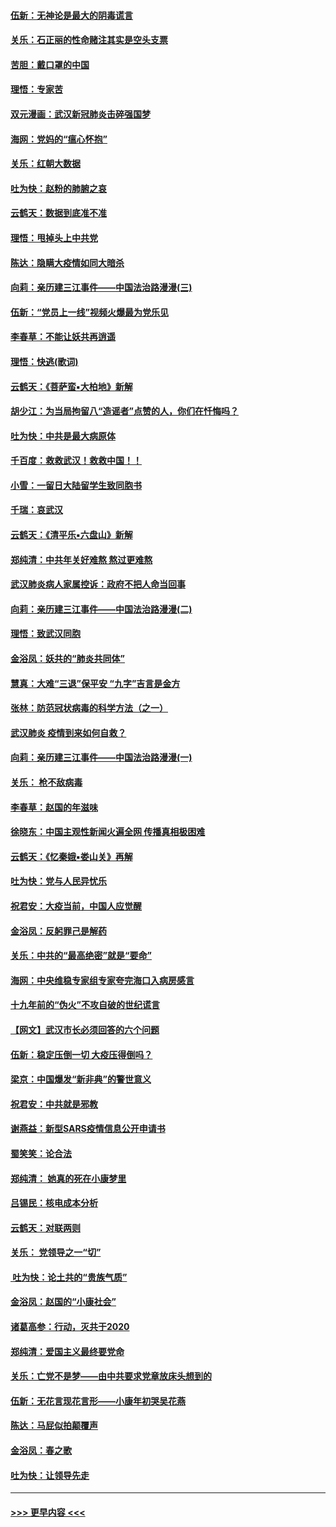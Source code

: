#### [伍新：无神论是最大的阴毒谎言](../pages/nsc993/n11846129.md?t=02060231) 
#### [关乐：石正丽的性命赌注其实是空头支票](../pages/nsc993/n11846109.md?t=02060231) 
#### [苦胆：戴口罩的中国](../pages/nsc993/n11845576.md?t=02060231) 
#### [理悟：专家苦](../pages/nsc993/n11845564.md?t=02060231) 
#### [双元漫画：武汉新冠肺炎击碎强国梦](../pages/nsc993/n11843320.md?t=02060231) 
#### [海网：党妈的“瘟心怀抱”](../pages/nsc993/n11840740.md?t=02060231) 
#### [关乐：红朝大数据](../pages/nsc993/n11840675.md?t=02060231) 
#### [吐为快：赵粉的肺腑之哀](../pages/nsc993/n11840618.md?t=02060231) 
#### [云鹤天：数据到底准不准](../pages/nsc993/n11840325.md?t=02060231) 
#### [理悟：甩掉头上中共党](../pages/nsc993/n11838826.md?t=02060231) 
#### [陈达：隐瞒大疫情如同大暗杀](../pages/nsc993/n11838771.md?t=02060231) 
#### [向莉：亲历建三江事件——中国法治路漫漫(三)](../pages/nsc993/n11831825.md?t=02060231) 
#### [伍新：“党员上一线”视频火爆最为党乐见](../pages/nsc993/n11838200.md?t=02060231) 
#### [李春草：不能让妖共再逍遥](../pages/nsc993/n11838102.md?t=02060231) 
#### [理悟：快逃(歌词)](../pages/nsc993/n11838083.md?t=02060231) 
#### [云鹤天：《菩萨蛮▪大柏地》新解](../pages/nsc993/n11838059.md?t=02060231) 
#### [胡少江：为当局拘留八“造谣者”点赞的人，你们在忏悔吗？](../pages/nsc993/n11836801.md?t=02060231) 
#### [吐为快：中共是最大病原体](../pages/nsc993/n11836748.md?t=02060231) 
#### [千百度：救救武汉！救救中国！！](../pages/nsc993/n11836145.md?t=02060231) 
#### [小雪：一留日大陆留学生致同胞书](../pages/nsc993/n11834624.md?t=02060231) 
#### [千瑞：哀武汉](../pages/nsc993/n11833647.md?t=02060231) 
#### [云鹤天：《清平乐▪六盘山》新解](../pages/nsc993/n11833611.md?t=02060231) 
#### [郑纯清：中共年关好难熬 熬过更难熬](../pages/nsc993/n11833489.md?t=02060231) 
#### [武汉肺炎病人家属控诉：政府不把人命当回事](../pages/nsc993/n11833205.md?t=02060231) 
#### [向莉：亲历建三江事件——中国法治路漫漫(二)](../pages/nsc993/n11829102.md?t=02060231) 
#### [理悟：致武汉同胞](../pages/nsc993/n11831522.md?t=02060231) 
#### [金浴凤：妖共的“肺炎共同体”](../pages/nsc993/n11829448.md?t=02060231) 
#### [慧真：大难“三退”保平安 “九字”吉言是金方](../pages/nsc993/n11829501.md?t=02060231) 
#### [张林：防范冠状病毒的科学方法（之一）](../pages/nsc993/n11828618.md?t=02060231) 
#### [武汉肺炎 疫情到来如何自救？](../pages/nsc993/n11827632.md?t=02060231) 
#### [向莉：亲历建三江事件——中国法治路漫漫(一)](../pages/nsc993/n11827190.md?t=02060231) 
#### [关乐： 枪不敌病毒](../pages/nsc993/n11826746.md?t=02060231) 
#### [李春草：赵国的年滋味](../pages/nsc993/n11826321.md?t=02060231) 
#### [徐晓东：中国主观性新闻火遍全网 传播真相极困难](../pages/nsc993/n11826508.md?t=02060231) 
#### [云鹤天：《忆秦娥▪娄山关》再解](../pages/nsc993/n11824682.md?t=02060231) 
#### [吐为快：党与人民异忧乐](../pages/nsc993/n11824660.md?t=02060231) 
#### [祝君安：大疫当前，中国人应觉醒](../pages/nsc993/n11821946.md?t=02060231) 
#### [金浴凤：反躬罪己是解药](../pages/nsc993/n11820280.md?t=02060231) 
#### [关乐：中共的“最高绝密”就是“要命”](../pages/nsc993/n11816946.md?t=02060231) 
#### [海网：中央维稳专家组专家夸完海口入病房感言](../pages/nsc993/n11815138.md?t=02060231) 
#### [十九年前的“伪火”不攻自破的世纪谎言](../pages/nsc993/n11813238.md?t=02060231) 
#### [【网文】武汉市长必须回答的六个问题](../pages/nsc993/n11813848.md?t=02060231) 
#### [伍新：稳定压倒一切 大疫压得倒吗？](../pages/nsc993/n11812634.md?t=02060231) 
#### [梁京：中国爆发“新非典”的警世意义](../pages/nsc993/n11812554.md?t=02060231) 
#### [祝君安：中共就是邪教](../pages/nsc993/n11812431.md?t=02060231) 
#### [谢燕益：新型SARS疫情信息公开申请书](../pages/nsc993/n11808840.md?t=02060231) 
#### [蜀笑笑：论合法](../pages/nsc993/n11808064.md?t=02060231) 
#### [郑纯清： 她真的死在小康梦里](../pages/nsc993/n11806623.md?t=02060231) 
#### [吕锡民：核电成本分析](../pages/nsc993/n11806284.md?t=02060231) 
#### [云鹤天：对联两则](../pages/nsc993/n11805957.md?t=02060231) 
#### [关乐： 党领导之一“切”](../pages/nsc993/n11804505.md?t=02060231) 
#### [ 吐为快：论土共的“贵族气质”](../pages/nsc993/n11804490.md?t=02060231) 
#### [金浴凤：赵国的“小康社会”](../pages/nsc993/n11804452.md?t=02060231) 
#### [诸葛高参：行动，灭共于2020](../pages/nsc993/n11804120.md?t=02060231) 
#### [郑纯清：爱国主义最终要党命](../pages/nsc993/n11802197.md?t=02060231) 
#### [关乐：亡党不是梦——由中共要求党章放床头想到的](../pages/nsc993/n11802156.md?t=02060231) 
#### [伍新：无花言现花言形——小康年初哭吴花燕](../pages/nsc993/n11800044.md?t=02060231) 
#### [陈达：马屁似拍颠覆声](../pages/nsc993/n11800010.md?t=02060231) 
#### [金浴凤：春之歌](../pages/nsc993/n11797687.md?t=02060231) 
#### [吐为快：让领导先走](../pages/nsc993/n11797512.md?t=02060231) 

----
#### [ >>> 更早内容 <<< ](../indexes/nsc993-earlier.md)
